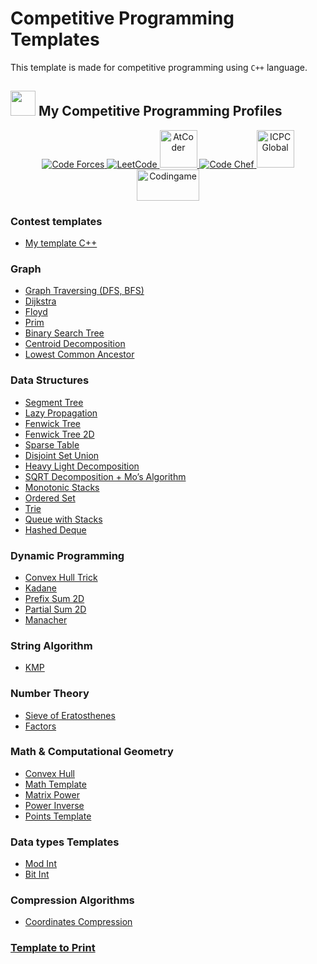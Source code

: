 # Competitive Programming Templates

This template is made for competitive programming using `C++` language.

## <picture><img src="https://github.com/7oSkaaa/7oSkaaa/blob/main/Images/competitive_programming_profile.png?raw=true" width=40/></picture> My Competitive Programming Profiles

<p align="center">
  <a href="https://codeforces.com/profile/7oSkaaa">
  	<img src="https://img.icons8.com/external-tal-revivo-shadow-tal-revivo/50/000000/external-codeforces-programming-competitions-and-contests-programming-community-logo-shadow-tal-revivo.png" alt="Code Forces"/>
	</a>
	<a href="https://leetcode.com/7oSkaa/">
		<img src="https://img.icons8.com/external-tal-revivo-shadow-tal-revivo/50/000000/external-level-up-your-coding-skills-and-quickly-land-a-job-logo-shadow-tal-revivo.png" alt="LeetCode"/>
	</a>
	<a href="https://atcoder.jp/users/ahmed_7oSkaa">
		<img src="https://i.ibb.co/Q9WSjDB/logo.png" alt="AtCoder" width = 60px/>
	</a>
	<a href="https://www.codechef.com/users/ahmed_7oskaa">
		<img src="https://img.icons8.com/color/50/000000/codechef.png" alt="Code Chef"/>
	</a>
	<a href="https://icpc.global/ICPCID/IW0X0CTD0ZV9">
		<img src="https://i.ibb.co/6J0r7rW/Daco-5610880.png" alt="ICPC Global" width = 60px />
	</a>     
	<a href="https://www.codingame.com/profile/e5e56c7585fda3b457056b85180a4d636850344" >
		<img src="https://i.ibb.co/1MRppTC/codingame-1.png" alt="Codingame" width="100" height="50"/>
	</a>
</p>

### Contest templates

- [My template C++](Template.cpp)

### Graph

- [Graph Traversing (DFS, BFS)](https://github.com/7oSkaaa/CP-Templates/blob/main/Graph.cpp)
- [Dijkstra](https://github.com/7oSkaaa/CP-Templates/blob/main/Dijkstra.cpp)
- [Floyd](https://github.com/7oSkaaa/CP-Templates/blob/main/Floyd.cpp)
- [Prim](https://github.com/7oSkaaa/CP-Templates/blob/main/Prim.cpp)
- [Binary Search Tree](https://github.com/7oSkaaa/CP-Templates/blob/main/Binary_Search_Tree.cpp)
- [Centroid Decomposition](https://github.com/7oSkaaa/CP-Templates/blob/main/Centroid_Decomposition.cpp)
- [Lowest Common Ancestor](https://github.com/7oSkaaa/CP-Templates/blob/main/LCA.cpp)

### Data Structures

- [Segment Tree](https://github.com/7oSkaaa/CP-Templates/blob/main/Seg_Tree.cpp)
- [Lazy Propagation](https://github.com/7oSkaaa/CP-Templates/blob/main/Lazy_Propagation.cpp)
- [Fenwick Tree](https://github.com/7oSkaaa/CP-Templates/blob/main/Fenwick_Tree.cpp)
- [Fenwick Tree 2D](https://github.com/7oSkaaa/CP-Templates/blob/main/Fenwick_Tree_2D.cpp)
- [Sparse Table](https://github.com/7oSkaaa/CP-Templates/blob/main/Sparse_Table.cpp)
- [Disjoint Set Union](https://github.com/7oSkaaa/CP-Templates/blob/main/DSU.cpp)
- [Heavy Light Decomposition](https://github.com/7oSkaaa/CP-Templates/blob/main/HLD.cpp)
- [SQRT Decomposition + Mo’s Algorithm](https://github.com/7oSkaaa/CP-Templates/blob/main/MO.cpp)
- [Monotonic Stacks](https://github.com/7oSkaaa/CP-Templates/blob/main/Monotonic_Stacks.cpp)
- [Ordered Set](https://github.com/7oSkaaa/CP-Templates/blob/main/Ordered_Set.cpp)
- [Trie](https://github.com/7oSkaaa/CP-Templates/blob/main/Trie.cpp)
- [Queue with Stacks](https://github.com/7oSkaaa/CP-Templates/blob/main/Queue_with_Stacks.cpp)
- [Hashed Deque](https://github.com/7oSkaaa/CP-Templates/blob/main/Hashed_Deque.cpp)

### Dynamic Programming

- [Convex Hull Trick](https://github.com/7oSkaaa/CP-Templates/blob/main/Convex_Hull_Trick.cpp)
- [Kadane](https://github.com/7oSkaaa/CP-Templates/blob/main/Kadane.cpp)
- [Prefix Sum 2D](https://github.com/7oSkaaa/CP-Templates/blob/main/Prefix_Sum_2D.cpp)
- [Partial Sum 2D](https://github.com/7oSkaaa/CP-Templates/blob/main/Partial_Sum_2D.cpp)
- [Manacher](https://github.com/7oSkaaa/CP-Templates/blob/main/Manacher.cpp)

### String Algorithm

- [KMP](https://github.com/7oSkaaa/CP-Templates/blob/main/KMP.cpp)

### Number Theory

- [Sieve of Eratosthenes](https://github.com/7oSkaaa/CP-Templates/blob/main/Seive.cpp)
- [Factors](https://github.com/7oSkaaa/CP-Templates/blob/main/Factors.cpp)

### Math & Computational Geometry

- [Convex Hull](https://github.com/7oSkaaa/CP-Templates/blob/main/Convex_Hull.cpp)
- [Math Template](https://github.com/7oSkaaa/CP-Templates/blob/main/Math.cpp)
- [Matrix Power](https://github.com/7oSkaaa/CP-Templates/blob/main/Matrix_Power.cpp)
- [Power Inverse](https://github.com/7oSkaaa/CP-Templates/blob/main/Power_Inverse.cpp)
- [Points Template](https://github.com/7oSkaaa/CP-Templates/blob/main/Point.cpp)

### Data types Templates

- [Mod Int](https://github.com/7oSkaaa/CP-Templates/blob/main/Mod_Int.cpp)
- [Bit Int](https://github.com/7oSkaaa/CP-Templates/blob/main/Big_Int.cpp)

### Compression Algorithms

- [Coordinates Compression](https://github.com/7oSkaaa/CP-Templates/blob/main/Coordinate_Compression.cpp)

### [Template to Print](https://github.com/7oSkaaa/CP-Templates/blob/main/Print_Template.cpp)
